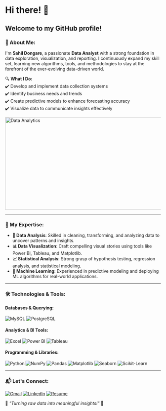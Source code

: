 # Hi there! 👋

## Welcome to my GitHub profile!

### 🚀 About Me:

I'm **Sahil Dongare**, a passionate **Data Analyst** with a strong foundation in data exploration, visualization, and reporting. I continuously expand my skill set, learning new algorithms, tools, and methodologies to stay at the forefront of the ever-evolving data-driven world. 

🔍 **What I Do:**  
✔️ Develop and implement data collection systems  
✔️ Identify business needs and trends  
✔️ Create predictive models to enhance forecasting accuracy  
✔️ Visualize data to communicate insights effectively  

<img src="https://assets.datamation.com/uploads/2024/01/dm_20240124-data-analytics-techniques-1068x687.png" alt="Data Analytics" height='300' width="1000"/>

---

### 📌 My Expertise:

- **🔎 Data Analysis**: Skilled in cleaning, transforming, and analyzing data to uncover patterns and insights.
- **📊 Data Visualization**: Craft compelling visual stories using tools like Power BI, Tableau, and Matplotlib.
- **📈 Statistical Analysis**: Strong grasp of hypothesis testing, regression analysis, and statistical modeling.
- **🤖 Machine Learning**: Experienced in predictive modeling and deploying ML algorithms for real-world applications.

---

### 🛠 Technologies & Tools:

#### **Databases & Querying**:
![MySQL](https://img.shields.io/badge/-MySQL-4479A1?style=flat&logo=mysql&logoColor=white)
![PostgreSQL](https://img.shields.io/badge/-PostgreSQL-336791?style=flat&logo=postgresql&logoColor=white)

#### **Analytics & BI Tools**:
![Excel](https://img.shields.io/badge/-Microsoft_Excel-217346?style=flat&logo=microsoft-excel&logoColor=white)
![Power BI](https://img.shields.io/badge/-Power_BI-F2C811?style=flat&logo=power-bi&logoColor=black)
![Tableau](https://img.shields.io/badge/-Tableau-E97627?style=flat&logo=tableau&logoColor=white)

#### **Programming & Libraries**:
![Python](https://img.shields.io/badge/-Python-3776AB?style=flat&logo=python&logoColor=white)
![NumPy](https://img.shields.io/badge/-NumPy-013243?style=flat&logo=numpy&logoColor=white)
![Pandas](https://img.shields.io/badge/-Pandas-150458?style=flat&logo=pandas&logoColor=white)
![Matplotlib](https://img.shields.io/badge/-Matplotlib-008080?style=flat&logo=matplotlib&logoColor=white)
![Seaborn](https://img.shields.io/badge/-Seaborn-0096C7?style=flat&logo=seaborn&logoColor=white)
![Scikit-Learn](https://img.shields.io/badge/-Scikit_Learn-F7931E?style=flat&logo=scikit-learn&logoColor=white)

---

### 📬 Let's Connect:

[![Gmail](https://img.shields.io/badge/-Gmail-D14836?style=flat&logo=gmail&logoColor=white)](mailto:sahildongare.job@gmail.com)
[![LinkedIn](https://img.shields.io/badge/-LinkedIn-0077B5?style=flat&logo=linkedin&logoColor=white)](https://www.linkedin.com/in/sahil-dongare-b933b31b7/)
[![Resume](https://img.shields.io/badge/-My_Resume-FFD43B?style=flat&logo=read-the-docs&logoColor=black)](#)

📌 *"Turning raw data into meaningful insights!"* 🚀
